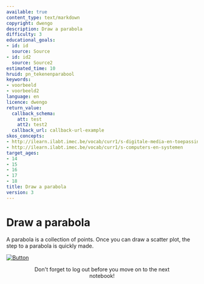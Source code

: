 ```yaml
---
available: true
content_type: text/markdown
copyright: dwengo
description: Draw a parabola
difficulty: 3
educational_goals:
- id: id
  source: Source
- id: id2
  source: Source2
estimated_time: 10
hruid: pn_tekenenparabool
keywords:
- voorbeeld
- voorbeeld2
language: en
licence: dwengo
return_value:
  callback_schema:
    att: test
    att2: test2
  callback_url: callback-url-example
skos_concepts:
- http://ilearn.ilabt.imec.be/vocab/curr1/s-digitale-media-en-toepassingen
- http://ilearn.ilabt.imec.be/vocab/curr1/s-computers-en-systemen
target_ages:
- 14
- 15
- 16
- 17
- 18
title: Draw a parabola
version: 3
---
```

# Draw a parabola
A parabola is a collection of points. Once you can draw a scatter plot, the step to a parabola is quickly made.

[![](embed/Button.png "Button")](https://kiks.ilabt.imec.be/jupyterhub/?id=0701 "Notebooks draw parabola")
<figure>
    <figcaption align = "center">Don't forget to log out before you move on to the next notebook!</figcaption>
</figure>
